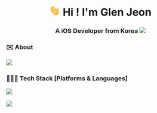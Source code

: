 <h1 align="center">
    <img src="https://raw.githubusercontent.com/ABSphreak/ABSphreak/master/gifs/Hi.gif" width="30px" /> 
    Hi ! I'm Glen Jeon
</h1>
<h3 align="center">
    A iOS Developer from Korea 
    <img src="https://icons.iconarchive.com/icons/wikipedia/flags/128/KR-South-Korea-Flag-icon.png" width="25 style="vertical-align: bottom"/>
</h3>



### ✉️ About
<p>
    <a href="mailto:476c656e@gmail.com" target="_blank">
        <img src="https://img.shields.io/badge/476c656e@gmail.com-EA4335?style=flat-square&logo=Gmail&logoColor=white"/>
    </a>
</p>

### 🧑🏻‍💻 Tech Stack [Platforms & Languages]
<p>
  <img src="https://img.shields.io/badge/iOS-000000?style=flat-square&logo=iOS&logoColor=white"/>
</p>
<p>
  <img src="https://img.shields.io/badge/Swift-FA7343?style=flat-square&logo=Swift&logoColor=white"/>
</p>
